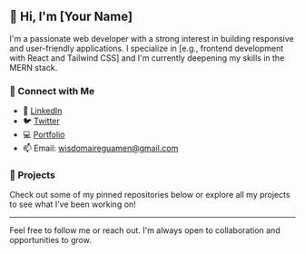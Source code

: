 <!--
**airey-dev/airey-dev** is a ✨ _special_ ✨ repository because its `README.md` (this file) appears on your GitHub profile.

Here are some ideas to get you started:

- 🔭 I’m currently working on ...
- 🌱 I’m currently learning ...
- 👯 I’m looking to collaborate on ...
- 🤔 I’m looking for help with ...
- 💬 Ask me about ...
- 📫 How to reach me: ...
- 😄 Pronouns: ...
- ⚡ Fun fact: ...
-->
## 👋 Hi, I'm [Your Name]

I'm a passionate web developer with a strong interest in building responsive and user-friendly applications. I specialize in [e.g., frontend development with React and Tailwind CSS] and I'm currently deepening my skills in the MERN stack.

### 🔗 Connect with Me

- 💼 [LinkedIn](https://www.linkedin.com/in/wisdomairey)
- 🐦 [Twitter](https://twitter.com/airey_dev)
- 💻 [Portfolio](https://yourportfolio.com)
- 📫 Email: wisdomaireguamen@gmail.com

### 🚀 Projects

Check out some of my pinned repositories below or explore all my projects to see what I’ve been working on!

---

Feel free to follow me or reach out. I'm always open to collaboration and opportunities to grow.

